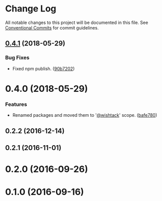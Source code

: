 # Change Log

All notable changes to this project will be documented in this file.
See [Conventional Commits](https://conventionalcommits.org) for commit guidelines.

<a name="0.4.1"></a>
## [0.4.1](https://github.com/wishtack/wishtack-steroids/compare/@wishtack/change-detector@0.4.0...@wishtack/change-detector@0.4.1) (2018-05-29)


### Bug Fixes

* Fixed npm publish. ([90b7202](https://github.com/wishtack/wishtack-steroids/commit/90b7202))




<a name="0.4.0"></a>
# 0.4.0 (2018-05-29)


### Features

* Renamed packages and moved them to '[@wishtack](https://github.com/wishtack)' scope. ([bafe780](https://github.com/wishtack/wishtack-steroids/commit/bafe780))



<a name="0.2.2"></a>
## 0.2.2 (2016-12-14)



<a name="0.2.1"></a>
## 0.2.1 (2016-11-01)



<a name="0.2.0"></a>
# 0.2.0 (2016-09-26)



<a name="0.1.0"></a>
# 0.1.0 (2016-09-16)
